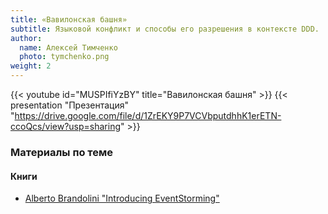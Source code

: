 ```yaml
---
title: «Вавилонская башня»
subtitle: Языковой конфликт и способы его разрешения в контексте DDD.
author:
  name: Алексей Тимченко
  photo: tymchenko.png
weight: 2
---
```


{{< youtube id="MUSPIfiYzBY" title="Вавилонская башня" >}}
{{< presentation "Презентация" "https://drive.google.com/file/d/1ZrEKY9P7VCVbputdhhK1erETN-ccoQcs/view?usp=sharing" >}}

### Материалы по теме

#### Книги

- [Alberto Brandolini "Introducing EventStorming"](https://www.eventstorming.com/book/)
